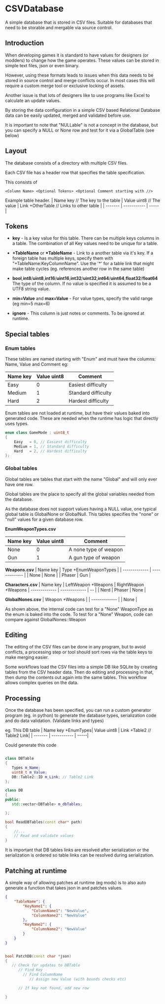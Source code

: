# CSVDatabase

A simple database that is stored in CSV files. Suitable for databases that need to be storable and mergable via source control.


## Introduction

When developing games it is standard to have values for designers (or modders) to change how the game operates. These values can be stored in simple text files, json or even binary. 

However, using these formats leads to issues when this data needs to be stored in source control and merge conflicts occur. In most cases this will require a custom merge tool or exclusive locking of assets. 

Another issue is that lots of designers like to use programs like Excel to calculate an update values. 

By storing the data configuration in a simple CSV based Relational Database data can be easily updated, merged and validated before use.

It is important to note that "NULLable" is not a concept in the database, but you can specify a NULL or None row and test for it via a GlobalTable (see below)

## Layout

The database consists of a directory with multiple CSV files.

Each CSV file has a header row that specifies the table specification.

This consists of 
```
<Column Name> <Optional Tokens> <Optional Comment starting with //>
```
Example table header.
| Name key // The key to the table | Value uint8 // The value | Link +OtherTable // Links to other table |
| ------- | ----------- | -----|

## Tokens

* **key** - Is a key value for this table.  There can be multiple keys columns in a table. The combination of all Key values need to be unique for a table.

* **+TableName** or **\*TableName** - Link to a another table via it's key. If a foreign table has multiple keys, specify them with "+TableName:KeyColumnName". Use the '*' for a table link that might make table cycles (eg. references another row in the same table)

* **bool**,**int8**/**uint8**,**int16**/**uint16**,**int32**/**uint32**,**int64**/**uint64**,**float32**/**float64** The type of the column. If no value is specified it is assumed to be a UTF8 string value. 

* **min=Value** and **max=Value** - For value types, specify the valid range (eg min=5 max=6)

* **ignore** - This column is just notes or comments. To be ignored at runtime.


## Special tables

### Enum tables
These tables are named starting with "Enum" and must have the columns: Name, Value and Comment
eg:

| Name key| Value uint8 | Comment |
| ------- | ----------- | -----|
|Easy|0|Easiest difficulty |
|Medium|1|Standard difficulty |
|Hard|2|Hardest difficulty |

Enum tables are not loaded at runtime, but have their values baked into generated code. These are needed when the runtime has logic that directly uses types.

```C++
enum class GameMode : uint8_t
{
	Easy   = 0, // Easiest difficulty
	Medium = 1, // Standard difficulty
	Hard   = 2, // Hardest difficulty
};

```

### Global tables
Global tables are tables that start with the name "Global" and will only ever have one row. 

Global tables are the place to specify all the global variables needed from the database.

As the database does not support values having a NULL value, one typical global table is GlobalNone or GlobalNull. This tables specifies the "none" or "null" values for a given database row.


**EnumWeaponTypes.csv**

| Name key | Value uint8 | Comment |
| --------- | ----- | --|
| None | 0 | A none type of weapon
| Gun | 1 | A gun type of weapon

**Weapons.csv**
| Name key | Type +EnumWeaponTypes |
| ------------- | ------------- |
| None | None |
| Phaser | Gun |

**Characters.csv**
| Name key | LeftWeapon +Weapons | RightWeapon +Weapons
| ------------- | ------------- | -- |
| Nerd | Phaser | None |


**GlobalNones.csv**
| Weapon +Weapons  |
| ------------- | 
| None |

As shown above, the internal code can test for a "None" WeaponType as the enum is baked into the code. To test for a "None" Weapon, code can compare against GlobalNones::Weapon 

## Editing

The editing of the CSV files can be done in any program, but to avoid conflicts, a processing step or tool should sort rows via the table keys to make merging easier.

Some workflows load the CSV files into a simple DB like SQLite by creating tables from the CSV header data. Then do editing and processing in that, then dump the contents out again into the same tables. This workflow allows complex queries on the data.


## Processing

Once the database has been specified, you can run a custom generator program (eg. in python) to generate the database types, serialization code and do data validation. (Validate links and types)

eg. This DB table
| Name key +EnumTypes| Value uint8 | Link +Table2 // Table2 Link|
| ------- | ----------- | -----|

Could generate this code
```c++

class DBTable
{
   Types m_Name;
   uint8_t m_Value;
   DB::Table2::ID m_Link; // Table2 Link
};

class DB
{
public:
   std::vector<DBTable> m_dbTables;

};

bool ReadDBTables(const char* path)
{
    //...
    // Read and validate values
}

```
It is important that DB tables links are resolved after serialization or the serialization is ordered so table links can be resolved during serialization.


## Patching at runtime

A simple way of allowing patches at runtime (eg mods) is to also auto generate a function that takes json in and patches values.

```json
{
    "TableName": {
        "KeyName1": {
            "ColumnName1": "NewValue",
            "ColumnName2": "NewValue"
        },
        "KeyName2": {
            "ColumnName2": "NewValue"
        }
    }
}
```

```c++

bool PatchDB(const char *json)
{
   // Check for updates to DBTable
      // Find Key 
        // Find ColumnName
           // Assign new Value (with bounds checks etc)

      // If key not found, add new row

}

```


